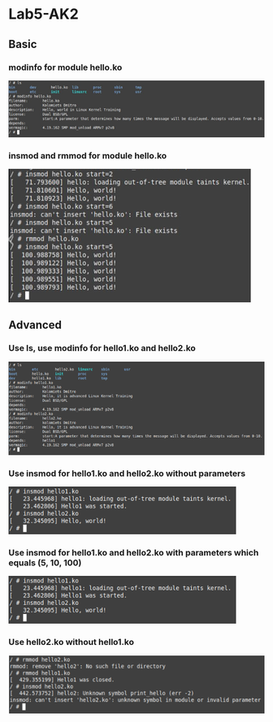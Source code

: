 # Lab5-AK2
## Basic 
### modinfo for module hello.ko
![](https://github.com/Threadripper1/Lab5-AK2/blob/main/images/image_2020-12-10_14-18-36.png)
### insmod and rmmod for module hello.ko
![](https://github.com/Threadripper1/Lab5-AK2/blob/main/images/image_2020-12-10_14-19-09.png)
## Advanced
### Use ls, use modinfo for hello1.ko and hello2.ko
![](https://github.com/Threadripper1/Lab5-AK2/blob/main/images/image_2020-12-10_15-58-43.png)
### Use insmod for hello1.ko and hello2.ko without parameters 
![](https://github.com/Threadripper1/Lab5-AK2/blob/main/images/image_2020-12-10_15-58-57.png)
### Use insmod for hello1.ko and hello2.ko with parameters which equals (5, 10, 100)
![](https://github.com/Threadripper1/Lab5-AK2/blob/main/images/image_2020-12-10_15-58-57.png)
### Use hello2.ko without hello1.ko
![](https://github.com/Threadripper1/Lab5-AK2/blob/main/images/image.png)
